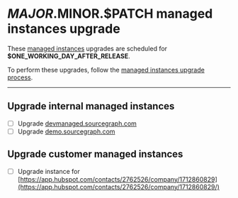 <!--
DO NOTE COPY THIS ISSUE TEMPLATE MANUALLY. Use `yarn release tracking:issues` in the `sourcegraph/sourcegraph` repository.

Arguments:
- $MAJOR
- $MINOR
- $PATCH
- $RELEASE_DATE
- $ONE_WORKING_DAY_AFTER_RELEASE
-->

# $MAJOR.$MINOR.$PATCH managed instances upgrade

These [managed instances](https://about.sourcegraph.com/handbook/engineering/distribution/managed) upgrades are scheduled for **$ONE_WORKING_DAY_AFTER_RELEASE**.

To perform these upgrades, follow the [managed instances upgrade process](https://about.sourcegraph.com/handbook/engineering/distribution/managed/upgrade_process).

---

## Upgrade internal managed instances

- [ ] Upgrade [devmanaged.sourcegraph.com](https://devmanaged.sourcegraph.com)
- [ ] Upgrade [demo.sourcegraph.com](https://demo.sourcegraph.com)

## Upgrade customer managed instances

<!-- DO NOT MENTION CUSTOMER NAMES on this list - use a Hubspot link instead. -->

- [ ] Upgrade instance for [https://app.hubspot.com/contacts/2762526/company/1712860829](https://app.hubspot.com/contacts/2762526/company/1712860829/)
